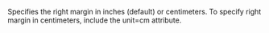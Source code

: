 Specifies the right margin in inches (default) or
centimeters. To specify right margin in centimeters,
include the unit=cm attribute.

